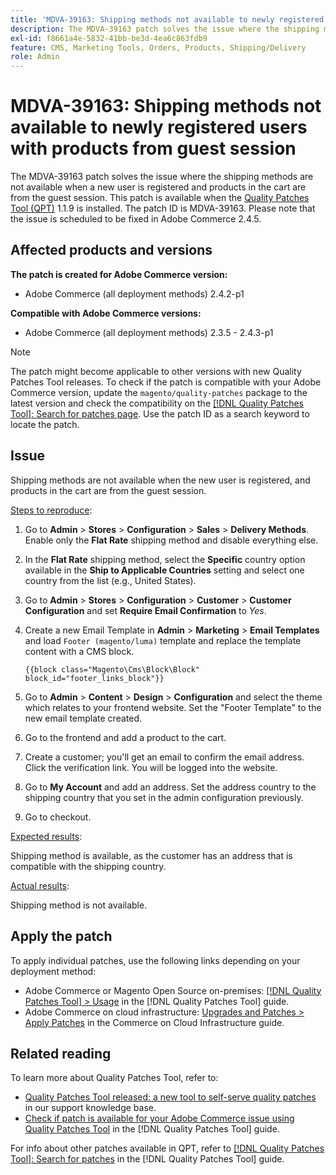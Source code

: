 ```yaml
---
title: 'MDVA-39163: Shipping methods not available to newly registered users with products from guest session'
description: The MDVA-39163 patch solves the issue where the shipping methods are not available when a new user is registered and products in the cart are from the guest session. This patch is available when the [Quality Patches Tool (QPT)](https://experienceleague.adobe.com/en/docs/commerce-knowledge-base/kb/announcements/commerce-announcements/magento-quality-patches-released-new-tool-to-self-serve-quality-patches) 1.1.9 is installed. The patch ID is MDVA-39163. Please note that the issue is scheduled to be fixed in Adobe Commerce 2.4.5.
exl-id: f8661a4e-5832-41bb-be3d-4ea6c863fdb9
feature: CMS, Marketing Tools, Orders, Products, Shipping/Delivery
role: Admin
---
```

# MDVA-39163: Shipping methods not available to newly registered users with products from guest session

The MDVA-39163 patch solves the issue where the shipping methods are not available when a new user is registered and products in the cart are from the guest session. This patch is available when the [Quality Patches Tool (QPT)](https://experienceleague.adobe.com/en/docs/commerce-knowledge-base/kb/announcements/commerce-announcements/magento-quality-patches-released-new-tool-to-self-serve-quality-patches) 1.1.9 is installed. The patch ID is MDVA-39163. Please note that the issue is scheduled to be fixed in Adobe Commerce 2.4.5.

## Affected products and versions

**The patch is created for Adobe Commerce version:**

* Adobe Commerce (all deployment methods) 2.4.2-p1

**Compatible with Adobe Commerce versions:**

* Adobe Commerce (all deployment methods) 2.3.5 - 2.4.3-p1

>[!NOTE]
>
>The patch might become applicable to other versions with new Quality Patches Tool releases. To check if the patch is compatible with your Adobe Commerce version, update the `magento/quality-patches` package to the latest version and check the compatibility on the [[!DNL Quality Patches Tool]: Search for patches page](https://experienceleague.adobe.com/en/docs/commerce-knowledge-base/kb/announcements/commerce-announcements/magento-quality-patches-released-new-tool-to-self-serve-quality-patches). Use the patch ID as a search keyword to locate the patch.

## Issue

Shipping methods are not available when the new user is registered, and products in the cart are from the guest session.

<u>Steps to reproduce</u>:

1. Go to **Admin** > **Stores** > **Configuration** > **Sales** > **Delivery Methods**. Enable only the **Flat Rate** shipping method and disable everything else.
1. In the **Flat Rate** shipping method, select the **Specific** country option available in the **Ship to Applicable Countries** setting and select one country from the list (e.g., United States).
1. Go to **Admin** > **Stores** > **Configuration** > **Customer** > **Customer Configuration** and set **Require Email Confirmation** to _Yes_.
1. Create a new Email Template in **Admin** > **Marketing** > **Email Templates** and load `Footer (magento/luma)` template and replace the template content with a CMS block.

    ```CMS
    {{block class="Magento\Cms\Block\Block" block_id="footer_links_block"}}
    ```

1. Go to **Admin** > **Content** > **Design** > **Configuration** and select the theme which relates to your frontend website. Set the "Footer Template" to the new email template created.
1. Go to the frontend and add a product to the cart.
1. Create a customer; you'll get an email to confirm the email address. Click the verification link. You will be logged into the website.
1. Go to **My Account** and add an address. Set the address country to the shipping country that you set in the admin configuration previously.
1. Go to checkout.

<u>Expected results</u>:

Shipping method is available, as the customer has an address that is compatible with the shipping country.

<u>Actual results</u>:

Shipping method is not available.

## Apply the patch

To apply individual patches, use the following links depending on your deployment method:

* Adobe Commerce or Magento Open Source on-premises: [[!DNL Quality Patches Tool] > Usage](/help/tools/quality-patches-tool/usage.md) in the [!DNL Quality Patches Tool] guide.
* Adobe Commerce on cloud infrastructure: [Upgrades and Patches > Apply Patches](https://experienceleague.adobe.com/docs/commerce-cloud-service/user-guide/develop/upgrade/apply-patches.html) in the Commerce on Cloud Infrastructure guide.

## Related reading

To learn more about Quality Patches Tool, refer to:

* [Quality Patches Tool released: a new tool to self-serve quality patches](https://experienceleague.adobe.com/en/docs/commerce-knowledge-base/kb/announcements/commerce-announcements/magento-quality-patches-released-new-tool-to-self-serve-quality-patches) in our support knowledge base.
* [Check if patch is available for your Adobe Commerce issue using Quality Patches Tool](/help/tools/quality-patches-tool/patches-available-in-qpt/check-patch-for-magento-issue-with-magento-quality-patches.md) in the [!DNL Quality Patches Tool] guide.

For info about other patches available in QPT, refer to [[!DNL Quality Patches Tool]: Search for patches](https://experienceleague.adobe.com/tools/commerce-quality-patches/index.html) in the [!DNL Quality Patches Tool] guide.
